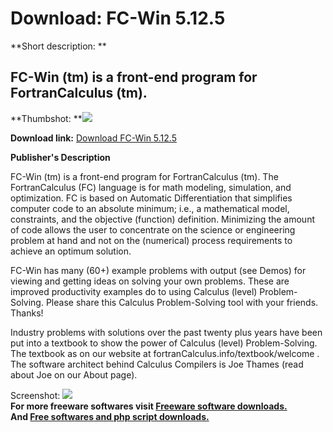 # Download: FC-Win 5.12.5

**Short description: **

## FC-Win (tm) is a front-end program for FortranCalculus (tm).

  
**Thumbshot: **![](http://www.freewarefiles.com/screenshot/fcwin_md.jpg)   
  
**Download link:** [Download FC-Win 5.12.5](http://freesoftwares.boysofts.com/FC-Win_program_90680.html)  
  

**Publisher's Description**  
  

FC-Win (tm) is a front-end program for FortranCalculus (tm). The
FortranCalculus (FC) language is for math modeling, simulation, and
optimization. FC is based on Automatic Differentiation that simplifies
computer code to an absolute minimum; i.e., a mathematical model, constraints,
and the objective (function) definition. Minimizing the amount of code allows
the user to concentrate on the science or engineering problem at hand and not
on the (numerical) process requirements to achieve an optimum solution.

FC-Win has many (60+) example problems with output (see Demos) for viewing and
getting ideas on solving your own problems. These are improved productivity
examples do to using Calculus (level) Problem-Solving. Please share this
Calculus Problem-Solving tool with your friends. Thanks!

Industry problems with solutions over the past twenty plus years have been put
into a textbook to show the power of Calculus (level) Problem-Solving. The
textbook as on our website at fortranCalculus.info/textbook/welcome . The
software architect behind Calculus Compilers is Joe Thames (read about Joe on
our About page).

  
  
Screenshot: ![](http://www.freewarefiles.com/screenshot/fcwin.jpg)  
**For more freeware softwares visit [Freeware software downloads.](http://freesoftwares.boysofts.com/)**   
**And [Free softwares and php script downloads.](http://www.boysofts.com/)**

